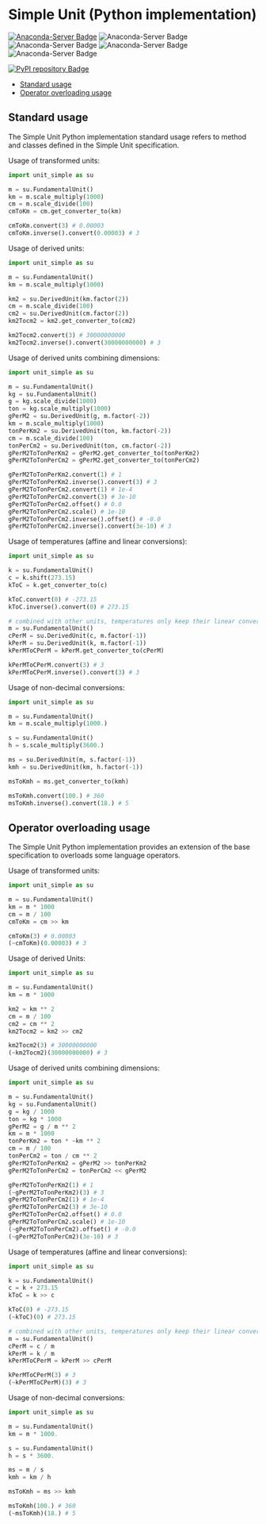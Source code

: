 # Simple Unit (Python implementation)

[![Anaconda-Server Badge](https://anaconda.org/cosmoloj/unit_simple/badges/version.svg)](https://anaconda.org/cosmoloj/unit_simple)
![Anaconda-Server Badge](https://anaconda.org/cosmoloj/unit_simple/badges/latest_release_date.svg)
![Anaconda-Server Badge](
https://anaconda.org/cosmoloj/unit_simple/badges/latest_release_relative_date.svg)
![Anaconda-Server Badge](
https://anaconda.org/cosmoloj/unit_simple/badges/platforms.svg)
![Anaconda-Server Badge](https://anaconda.org/cosmoloj/unit_simple/badges/license.svg)

[![PyPI repository Badge](https://badge.fury.io/py/unit_simple.svg)](https://badge.fury.io/py/unit_simple)

* [Standard usage](#standard-usage)
* [Operator overloading usage](#operator-overloading-usage)



## Standard usage

The Simple Unit Python implementation standard usage refers to method and classes defined in the Simple Unit specification.

Usage of transformed units:

```py
import unit_simple as su

m = su.FundamentalUnit()
km = m.scale_multiply(1000)
cm = m.scale_divide(100)
cmToKm = cm.get_converter_to(km)

cmToKm.convert(3) # 0.00003
cmToKm.inverse().convert(0.00003) # 3
```

Usage of derived units:

```py
import unit_simple as su

m = su.FundamentalUnit()
km = m.scale_multiply(1000)

km2 = su.DerivedUnit(km.factor(2))
cm = m.scale_divide(100)
cm2 = su.DerivedUnit(cm.factor(2))
km2Tocm2 = km2.get_converter_to(cm2)

km2Tocm2.convert(3) # 30000000000
km2Tocm2.inverse().convert(30000000000) # 3
```

Usage of derived units combining dimensions:

```py
import unit_simple as su

m = su.FundamentalUnit()
kg = su.FundamentalUnit()
g = kg.scale_divide(1000)
ton = kg.scale_multiply(1000)
gPerM2 = su.DerivedUnit(g, m.factor(-2))
km = m.scale_multiply(1000)
tonPerKm2 = su.DerivedUnit(ton, km.factor(-2))
cm = m.scale_divide(100)
tonPerCm2 = su.DerivedUnit(ton, cm.factor(-2))
gPerM2ToTonPerKm2 = gPerM2.get_converter_to(tonPerKm2)
gPerM2ToTonPerCm2 = gPerM2.get_converter_to(tonPerCm2)

gPerM2ToTonPerKm2.convert(1) # 1
gPerM2ToTonPerKm2.inverse().convert(3) # 3
gPerM2ToTonPerCm2.convert(1) # 1e-4
gPerM2ToTonPerCm2.convert(3) # 3e-10
gPerM2ToTonPerCm2.offset() # 0.0
gPerM2ToTonPerCm2.scale() # 1e-10
gPerM2ToTonPerCm2.inverse().offset() # -0.0
gPerM2ToTonPerCm2.inverse().convert(3e-10) # 3
```

Usage of temperatures (affine and linear conversions):

```py
import unit_simple as su

k = su.FundamentalUnit()
c = k.shift(273.15)
kToC = k.get_converter_to(c)

kToC.convert(0) # -273.15
kToC.inverse().convert(0) # 273.15

# combined with other units, temperatures only keep their linear conversion part
m = su.FundamentalUnit()
cPerM = su.DerivedUnit(c, m.factor(-1))
kPerM = su.DerivedUnit(k, m.factor(-1))
kPerMToCPerM = kPerM.get_converter_to(cPerM)

kPerMToCPerM.convert(3) # 3
kPerMToCPerM.inverse().convert(3) # 3
```

Usage of non-decimal conversions:

```py
import unit_simple as su

m = su.FundamentalUnit()
km = m.scale_multiply(1000.)

s = su.FundamentalUnit()
h = s.scale_multiply(3600.)

ms = su.DerivedUnit(m, s.factor(-1))
kmh = su.DerivedUnit(km, h.factor(-1))

msToKmh = ms.get_converter_to(kmh)

msToKmh.convert(100.) # 360
msToKmh.inverse().convert(18.) # 5
```

## Operator overloading usage

The Simple Unit Python implementation provides an extension of the base specification to overloads some language operators.

Usage of transformed units:

```py
import unit_simple as su

m = su.FundamentalUnit()
km = m * 1000
cm = m / 100
cmToKm = cm >> km

cmToKm(3) # 0.00003
(~cmToKm)(0.00003) # 3
```

Usage of derived Units:

```py
import unit_simple as su

m = su.FundamentalUnit()
km = m * 1000

km2 = km ** 2
cm = m / 100
cm2 = cm ** 2
km2Tocm2 = km2 >> cm2

km2Tocm2(3) # 30000000000
(~km2Tocm2)(30000000000) # 3
```

Usage of derived units combining dimensions:

```py
import unit_simple as su

m = su.FundamentalUnit()
kg = su.FundamentalUnit()
g = kg / 1000
ton = kg * 1000
gPerM2 = g / m ** 2
km = m * 1000
tonPerKm2 = ton * ~km ** 2
cm = m / 100
tonPerCm2 = ton / cm ** 2
gPerM2ToTonPerKm2 = gPerM2 >> tonPerKm2
gPerM2ToTonPerCm2 = tonPerCm2 << gPerM2

gPerM2ToTonPerKm2(1) # 1
(~gPerM2ToTonPerKm2)(3) # 3
gPerM2ToTonPerCm2(1) # 1e-4
gPerM2ToTonPerCm2(3) # 3e-10
gPerM2ToTonPerCm2.offset() # 0.0
gPerM2ToTonPerCm2.scale() # 1e-10
(~gPerM2ToTonPerCm2).offset() # -0.0
(~gPerM2ToTonPerCm2)(3e-10) # 3
```

Usage of temperatures (affine and linear conversions):

```py
import unit_simple as su

k = su.FundamentalUnit()
c = k + 273.15
kToC = k >> c

kToC(0) # -273.15
(~kToC)(0) # 273.15

# combined with other units, temperatures only keep their linear conversion part
m = su.FundamentalUnit()
cPerM = c / m
kPerM = k / m
kPerMToCPerM = kPerM >> cPerM

kPerMToCPerM(3) # 3
(~kPerMToCPerM)(3) # 3
```

Usage of non-decimal conversions:

```py
import unit_simple as su

m = su.FundamentalUnit()
km = m * 1000.

s = su.FundamentalUnit()
h = s * 3600.

ms = m / s
kmh = km / h

msToKmh = ms >> kmh

msToKmh(100.) # 360
(~msToKmh)(18.) # 5
```